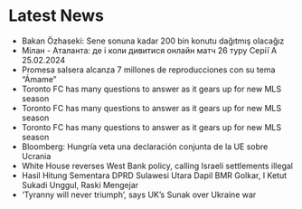 # Latest News
-  Bakan Özhaseki: Sene sonuna kadar 200 bin konutu dağıtmış olacağız
-  Мілан - Аталанта: де і коли дивитися онлайн матч 26 туру Серії А 25.02.2024
-  Promesa salsera alcanza 7 millones de reproducciones con su tema “Ámame”
-  Toronto FC has many questions to answer as it gears up for new MLS season
-  Toronto FC has many questions to answer as it gears up for new MLS season
-  Toronto FC has many questions to answer as it gears up for new MLS season
-  Bloomberg: Hungría veta una declaración conjunta de la UE sobre Ucrania
-  White House reverses West Bank policy, calling Israeli settlements illegal
-  Hasil Hitung Sementara DPRD Sulawesi Utara Dapil BMR Golkar, I Ketut Sukadi Unggul, Raski Mengejar
-  ‘Tyranny will never triumph’, says UK’s Sunak over Ukraine war
